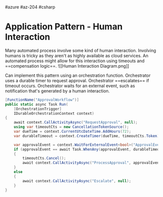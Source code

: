 #azure #az-204 #csharp 

# Application Pattern - Human Interaction
Many automated process involve some kind of human interaction.
Involving humans is tricky as they aren't as highly available as cloud services.
An automated process might allow for this interaction using timeouts and ==compensation logic==.
![[Human Interaction Diagram.png]]

Can implement this pattern using an orchestration function.
Orchestrator uses a durable timer to request approval.
Orchestrator ==escalates== if timeout occurs.
Orchestrator waits for an external event, such as notification that's generated by a human interaction.
```cs
[FunctionName("ApprovalWorkflow")]
public static async Task Run(
	[OrchestrationTrigger]
	IDurableOrchestrationContext context)
{
	await context.CallActivityAsync("RequestApproval", null);
	using var timeoutCts = new CancellationTokenSource();
	var dueTime = context.CurrentUtcDateTime.AddHours(72);
	var durableTimeout = context.CreateTimer(dueTime, timeoutCts.Token);

	var approvalEvent = context.WaitForExternalEvent<bool>("ApprovalEvent");
	if (approvalEvent == await Task.WhenAny(approvalEvent, durableTimeout))
	{
		timeoutCts.Cancel();
		await context.CallActivityAsync("ProcessApproval", approvalEvent.Result);
	}
	else
	{
		await context.CallActivityAsync("Escalate", null);
	}
}
```